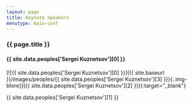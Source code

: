 ```yaml
---
layout: page
title: Keynote Speakers
menutype: main-conf
---
```


### {{ page.title }}

#### {{ site.data.peoples['Sergei Kuznetsov'][0] }}

[![{{ site.data.peoples['Sergei Kuznetsov'][0] }}]({{ site.baseurl }}/images/peoples/{{ site.data.peoples['Sergei Kuznetsov'][3] }}){:.img-blore}]({{ site.data.peoples['Sergei Kuznetsov'][2] }}){:target="_blank"}

{{ site.data.peoples['Sergei Kuznetsov'][1] }}